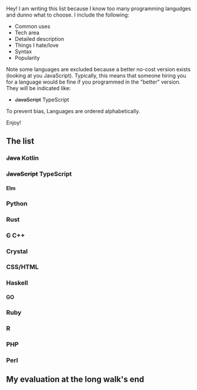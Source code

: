 Hey! I am writing this list because I know too many programming langudges and dunno what to choose. I include the following:

- Common uses
- Tech area
- Detailed description
- Things I hate/love
- Syntax
- Popularity

Note some languages are excluded because a better no-cost version exists (looking at you JavaScript). Typically, this means that someone hiring you for a language would be fine if you programmed in the "better" version. They will be indicated like:
- ~~JavaScript~~ TypeScript

To prevent bias, Languages are ordered alphabetically.

Enjoy! 

## The list

### ~~Java~~ Kotlin

### ~~JavaScript~~ TypeScript

#### Elm

### Python

### Rust

### ~~C~~ C++

### Crystal

### CSS/HTML

### Haskell

#### GO

### Ruby

### R

### PHP

### Perl



## My evaluation at the long walk's end